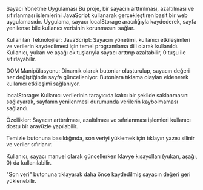 Sayacı Yönetme Uygulaması
Bu proje, bir sayacın arttırılması, azaltılması ve sıfırlanması işlemlerini JavaScript kullanarak gerçekleştiren basit bir web uygulamasıdır. Uygulama, sayacı localStorage aracılığıyla kaydederek, sayfa yenilense bile kullanıcı verisinin korunmasını sağlar.

Kullanılan Teknolojiler:
JavaScript: Sayacın yönetimi, kullanıcı etkileşimleri ve verilerin kaydedilmesi için temel programlama dili olarak kullanıldı. Kullanıcı, yukarı ve aşağı ok tuşlarıyla sayacı arttırıp azaltabilir, 0 tuşu ile sıfırlayabilir.

DOM Manipülasyonu: Dinamik olarak butonlar oluşturulup, sayacın değeri her değiştiğinde sayfa güncelleniyor. Butonlara tıklama olayları eklenerek kullanıcı etkileşimi sağlanıyor.

localStorage: Kullanıcı verilerinin tarayıcıda kalıcı bir şekilde saklanmasını sağlayarak, sayfanın yenilenmesi durumunda verilerin kaybolmaması sağlandı.

Özellikler:
Sayacın arttırılması, azaltılması ve sıfırlanması işlemleri kullanıcı dostu bir arayüzle yapılabilir.

Temizle butonuna basıldığında, son veriyi yüklemek için tıklayın yazısı silinir ve veriler sıfırlanır.

Kullanıcı, sayacı manuel olarak güncellerken klavye kısayolları (yukarı, aşağı, 0) da kullanılabilir.

"Son veri" butonuna tıklayarak daha önce kaydedilmiş sayacın değeri geri yüklenebilir.
